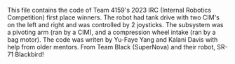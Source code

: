 This file contains the code of Team 4159's 2023 IRC (Internal Robotics Competition) first place winners.
The robot had tank drive with two CIM's on the left and right and was controlled by 2 joysticks. 
The subsystem was a pivoting arm (ran by a CIM), and a compression wheel intake (ran by a bag motor). 
The code was writen by Yu-Faye Yang and Kalani Davis with help from older mentors. 
From Team Black (SuperNova) and their robot, SR-71 Blackbird! 
